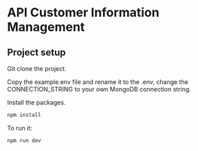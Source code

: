 # API Customer Information Management

## Project setup
Git clone the project.

Copy the example.env file and rename it to the .env, change the CONNECTION_STRING to your own MongoDB connection string.

Install the packages.

```sh
npm install
```

To run it:

```sh
npm run dev
```